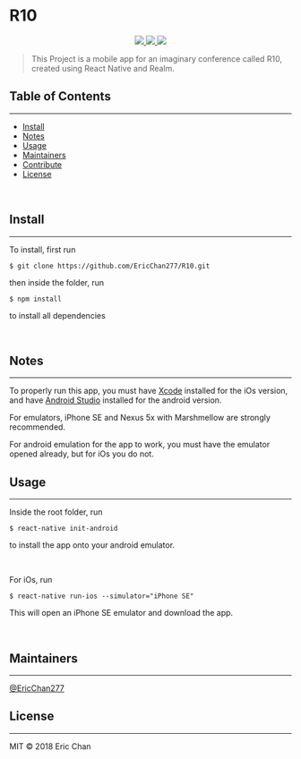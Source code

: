 # R10

<p align="center">
    <a href='https://www.npmjs.com/' alt='NPM Version'>
        <img src="https://img.shields.io/badge/npm-v5.6.0-blue.svg?longCache=true&style=plastic"/>
    </a>
    <a href='https://facebook.github.io/react-native/' alt='React Native Version'>
    <img src="https://img.shields.io/badge/ReactNative-v0.55.4-blue.svg?longCache=true&style=plastic"/>
    </a>
    <a href='https://opensource.org/licenses/MIT' alt='MIT License'>
    <img src="https://img.shields.io/badge/License-MIT-yellow.svg"/>
    </a>

</p>

> This Project is a mobile app for an imaginary conference called R10, created using React Native and Realm.

## Table of Contents

---

- [Install](#install)
- [Notes](#Notes)
- [Usage](#usage)
- [Maintainers](#maintainers)
- [Contribute](#contribute)
- [License](#license)

<br/>

## Install

---

To install, first run

```
$ git clone https://github.com/EricChan277/R10.git
```

then inside the folder, run

```
$ npm install
```

to install all dependencies

<br/>

## Notes

---

To properly run this app, you must have [Xcode](https://developer.apple.com/xcode/) installed for the iOs version, and have [Android Studio](https://developer.android.com/studio/) installed for the android version.

For emulators, iPhone SE and Nexus 5x with Marshmellow are strongly recommended.

For android emulation for the app to work, you must have the emulator opened already, but for iOs you do not.

## Usage

---

Inside the root folder, run

```
$ react-native init-android
```

to install the app onto your android emulator.

<br />

For iOs, run

```
$ react-native run-ios --simulator="iPhone SE"
```

This will open an iPhone SE emulator and download the app.

<br />

## Maintainers

---

[@EricChan277](https://github.com/EricChan277)

## License

---

MIT © 2018 Eric Chan
